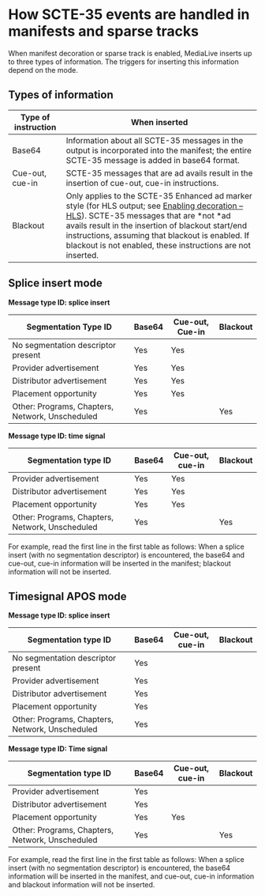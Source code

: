# How SCTE\-35 events are handled in manifests and sparse tracks<a name="how-scte-35-events-are-handled-in-manifests"></a>

When manifest decoration or sparse track is enabled, MediaLive inserts up to three types of information\. The triggers for inserting this information depend on the mode\. 

## Types of information<a name="manifest-types-of-info"></a>


| Type of instruction | When inserted | 
| --- | --- | 
| Base64 | Information about all SCTE\-35 messages in the output is incorporated into the manifest; the entire SCTE\-35 message is added in base64 format\. | 
| Cue\-out, cue\-in | SCTE\-35 messages that are ad avails result in the insertion of cue\-out, cue\-in instructions\. | 
| Blackout |  Only applies to the SCTE\-35 Enhanced ad marker style \(for HLS output; see [Enabling decoration – HLS](procedure-to-enable-decoration-hls.md)\)\. SCTE\-35 messages that are *not *ad avails result in the insertion of blackout start/end instructions, assuming that blackout is enabled\. If blackout is not enabled, these instructions are not inserted\.  | 

## Splice insert mode<a name="splice-insert-mode"></a>


**Message type ID: splice insert**  

| Segmentation Type ID | Base64 | Cue\-out, Cue\-in | Blackout | 
| --- | --- | --- | --- | 
| No segmentation descriptor present | Yes | Yes |   | 
| Provider advertisement | Yes | Yes |   | 
| Distributor advertisement | Yes | Yes |   | 
| Placement opportunity | Yes | Yes |   | 
| Other: Programs, Chapters, Network, Unscheduled | Yes |   | Yes | 


**Message type ID: time signal**  

| Segmentation type ID | Base64 | Cue\-out, cue\-in | Blackout | 
| --- | --- | --- | --- | 
| Provider advertisement | Yes | Yes |   | 
| Distributor advertisement | Yes | Yes |   | 
| Placement opportunity | Yes | Yes |   | 
| Other: Programs, Chapters, Network, Unscheduled | Yes |   | Yes | 

For example, read the first line in the first table as follows: When a splice insert \(with no segmentation descriptor\) is encountered, the base64 and cue\-out, cue\-in information will be inserted in the manifest; blackout information will not be inserted\.

## Timesignal APOS mode<a name="timesignal-apos-mode"></a>


**Message type ID: splice insert**  

| Segmentation type ID | Base64 | Cue\-out, cue\-in | Blackout | 
| --- | --- | --- | --- | 
| No segmentation descriptor present | Yes |   |   | 
| Provider advertisement | Yes |   |   | 
| Distributor advertisement | Yes |   |   | 
| Placement opportunity | Yes |   |   | 
| Other: Programs, Chapters, Network, Unscheduled | Yes |   |   | 


**Message type ID: Time signal**  

| Segmentation type ID | Base64 | Cue\-out, cue\-in | Blackout | 
| --- | --- | --- | --- | 
| Provider advertisement | Yes |   |   | 
| Distributor advertisement | Yes |   |   | 
| Placement opportunity | Yes | Yes |   | 
| Other: Programs, Chapters, Network, Unscheduled | Yes |   | Yes | 

For example, read the first line in the first table as follows: When a splice insert \(with no segmentation descriptor\) is encountered, the base64 information will be inserted in the manifest, and cue\-out, cue\-in information and blackout information will not be inserted\.